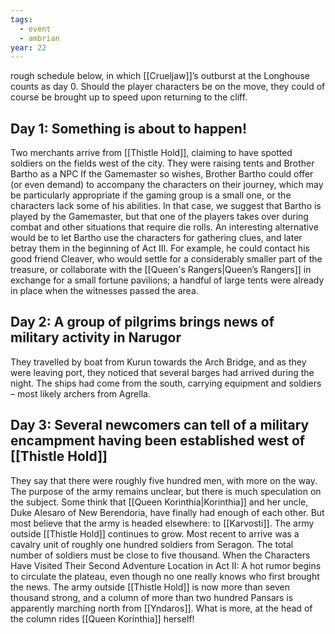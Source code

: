 ```yaml
---
tags:
  - event
  - ambrian
year: 22
---
```

rough schedule below, in which [[Crueljaw]]’s outburst at the Longhouse counts as day 0. Should the player characters be on the move, they could of course be brought up to speed upon returning to the cliff. 

## Day 1: Something is about to happen! 
Two merchants arrive from [[Thistle Hold]], claiming to have spotted soldiers on the fields west of the city. They were raising tents and Brother Bartho as a NPC If the Gamemaster so wishes, Brother Bartho could offer (or even demand) to accompany the characters on their journey, which may be particularly appropriate if the gaming group is a small one, or the characters lack some of his abilities. In that case, we suggest that Bartho is played by the Gamemaster, but that one of the players takes over during combat and other situations that require die rolls. An interesting alternative would be to let Bartho use the characters for gathering clues, and later betray them in the beginning of Act III. For example, he could contact his good friend Cleaver, who would settle for a considerably smaller part of the treasure, or collaborate with the [[Queen's Rangers|Queen’s Rangers]] in exchange for a small fortune pavilions; a handful of large tents were already in place when the witnesses passed the area. 

## Day 2: A group of pilgrims brings news of military activity in Narugor
They travelled by boat from Kurun towards the Arch Bridge, and as they were leaving port, they noticed that several barges had arrived during the night. The ships had come from the south, carrying equipment and soldiers – most likely archers from Agrella.
## Day 3: Several newcomers can tell of a military encampment having been established west of [[Thistle Hold]]
They say that there were roughly five hundred men, with more on the way. The purpose of the army remains unclear, but there is much speculation on the subject. Some think that [[Queen Korinthia|Korinthia]] and her uncle, Duke Alesaro of New Berendoria, have finally had enough of each other. But most believe that the army is headed elsewhere: to [[Karvosti]]. The army outside [[Thistle Hold]] continues to grow. Most recent to arrive was a cavalry unit of roughly one hundred soldiers from Seragon. The total number of soldiers must be close to five thousand. When the Characters Have Visited Their Second Adventure Location in Act II: A hot rumor begins to circulate the plateau, even though no one really knows who first brought the news. The army outside [[Thistle Hold]] is now more than seven thousand strong, and a column of more than two hundred Pansars is apparently marching north from [[Yndaros]]. What is more, at the head of the column rides [[Queen Korinthia]] herself!